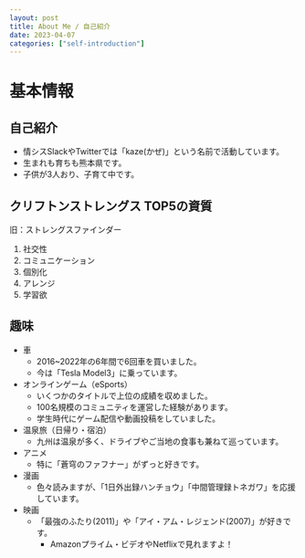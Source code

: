 ```yaml
---
layout: post
title: About Me / 自己紹介
date: 2023-04-07
categories: ["self-introduction"]
---
```


# 基本情報

## 自己紹介

- 情シスSlackやTwitterでは「kaze(かぜ)」という名前で活動しています。
- 生まれも育ちも熊本県です。
- 子供が3人おり、子育て中です。

## クリフトンストレングス TOP5の資質

旧：ストレングスファインダー

1. 社交性
2. コミュニケーション
3. 個別化
4. アレンジ
5. 学習欲

## 趣味

- 車
  - 2016~2022年の6年間で6回車を買いました。
  - 今は「Tesla Model3」に乗っています。
- オンラインゲーム（eSports）
  - いくつかのタイトルで上位の成績を収めました。
  - 100名規模のコミュニティを運営した経験があります。
  - 学生時代にゲーム配信や動画投稿をしていました。
- 温泉旅（日帰り・宿泊）
  - 九州は温泉が多く、ドライブやご当地の食事も兼ねて巡っています。
- アニメ
  - 特に「蒼穹のファフナー」がずっと好きです。
- 漫画
  - 色々読みますが、「1日外出録ハンチョウ」「中間管理録トネガワ」を応援しています。
- 映画
  - 「最強のふたり(2011)」や「アイ・アム・レジェンド(2007)」が好きです。
    - Amazonプライム・ビデオやNetflixで見れますよ！